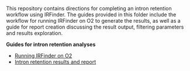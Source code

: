 This repository contains directions for completing an intron retention workflow using IRFinder. The guides provided in this folder include the workflow for running IRFinder on O2 to generate the results, as well as a guide for report creation discussing the result output, filtering parameters and results exploration.

**Guides for intron retention analyses**
- [Running IRFinder on O2]()
- [Intron retention results and report]()

